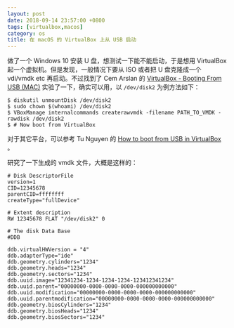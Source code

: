 ```yaml
---
layout: post
date: 2018-09-14 23:57:00 +0800
tags: [virtualbox,macos]
category: os
title: 在 macOS 的 VirtualBox 上从 USB 启动
---
```


做了一个 Windows 10 安装 U 盘，想测试一下能不能启动，于是想用 VirtualBox 起一个虚拟机。但是发现，一般情况下要从 ISO 或者把 U 盘克隆成一个 vdi/vmdk etc 再启动。不过找到了 Cem Arslan 的 [VirtualBox - Booting From USB (MAC)](https://www.linkedin.com/pulse/virtualbox-booting-from-usb-mac-cem-arslan) 实验了一下，确实可以用，以 `/dev/disk2` 为例方法如下：

```shell
$ diskutil unmountDisk /dev/disk2
$ sudo chown $(whoami) /dev/disk2
$ VBoxManage internalcommands createrawvmdk -filename PATH_TO_VMDK -rawdisk /dev/disk2
$ # Now boot from VirtualBox
```

对于其它平台，可以参考 Tu Nguyen 的 [How to boot from USB in VirtualBox](https://www.aioboot.com/en/boot-from-usb-in-virtualbox/) 。

研究了一下生成的 vmdk 文件，大概是这样的：

```
# Disk DescriptorFile
version=1
CID=12345678
parentCID=ffffffff
createType="fullDevice"

# Extent description
RW 12345678 FLAT "/dev/disk2" 0

# The disk Data Base 
#DDB

ddb.virtualHWVersion = "4"
ddb.adapterType="ide"
ddb.geometry.cylinders="1234"
ddb.geometry.heads="1234"
ddb.geometry.sectors="1234"
ddb.uuid.image="12341234-1234-1234-1234-123412341234"
ddb.uuid.parent="00000000-0000-0000-0000-000000000000"
ddb.uuid.modification="00000000-0000-0000-0000-000000000000"
ddb.uuid.parentmodification="00000000-0000-0000-0000-000000000000"
ddb.geometry.biosCylinders="1234"
ddb.geometry.biosHeads="1234"
ddb.geometry.biosSectors="1234"
```

